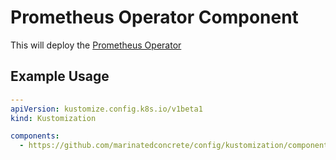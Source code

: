 # Prometheus Operator Component

This will deploy the
[Prometheus Operator](https://operatorhub.io/operator/prometheus)

## Example Usage

```yaml
---
apiVersion: kustomize.config.k8s.io/v1beta1
kind: Kustomization

components:
  - https://github.com/marinatedconcrete/config/kustomization/components/operator-prometheus
```
